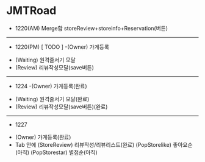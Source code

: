 # JMTRoad

* 1220(AM) Merge함
storeReview+storeinfo+Reservation(버튼)
--------------------------------------------------------------------------------------------------------------------
* 1220(PM)
[ TODO ]
-(Owner) 가게등록
- (Waiting) 원격줄서기 모달
- (Review) 리뷰작성모달(save버튼)
--------------------------------------------------------------------------------------------------------------------
* 1224
-(Owner) 가게등록(완료)
- (Waiting) 원격줄서기 모달(완료)
- (Review) 리뷰작성모달(save버튼)(완료)
--------------------------------------------------------------------------------------------------------------------
* 1227
- (Owner) 가게등록(완료)
- Tab 안에
  (StoreReview) 리뷰작성/리뷰리스트(완료)
  (PopStorelike) 좋아요순(아직)
  (PopStorestar) 별점순(아직)
